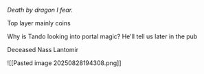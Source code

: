*Death by dragon I fear.*

Top layer mainly coins

Why is Tando looking into portal magic? 
He'll tell us later in the pub

Deceased Nass Lantomir


![[Pasted image 20250828194308.png]]

